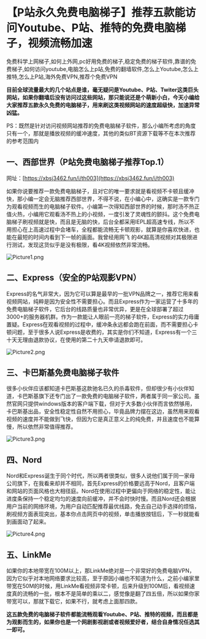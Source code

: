 # 【P站永久免费电脑梯子】推荐五款能访问Youtube、P站、推特的免费电脑梯子，视频流畅加速
免费科学上网梯子,如何上外网,pc好用免费的梯子,稳定免费的梯子软件,靠谱的免费梯子,如何访问youtube,电脑怎么上p站,免费的翻墙软件,怎么上Youtube,怎么上推特,怎么上P站,海外免费VPN,推荐个免费VPN

**目前全球流量最大的几个站点是谁，毫无疑问是Youtube、P站、Twiter这类巨头网站，如果你翻墙后没有访问过这些网站，那只能说还是个萌新小白，今天小编给大家推荐五款永久免费的电脑梯子，用来刷这类视频网站的速度超级快，加速异常凶猛。**

PS：既然是针对访问视频网站推荐的免费电脑梯子软件，那么小编所考虑的角度只有一个，那就是播放视频的缓冲速度，其他的类似BT资源下载等不在本次推荐的参考范围内

## 一、西部世界（P站免费电脑梯子推荐Top.1）

网址：[https://xbsj3462.fun/i/th003](https://xbsj3462.fun/i/th003)

如果你说要推荐一款免费电脑梯子，且对它的唯一要求就是看视频不卡顿且缓冲快，那小编一定会无脑推荐西部世界，不得不说，在小编心中，这确实是一款专门为观看视频而生的电脑梯子软件。小编第一次得知西部世界的时候，那时汤不热正值火热，小编用它观看汤不热上的小视频，一度引发了灵魂性的颤抖。这个免费电脑梯子刷视频就是快，而且是无脑的快，后台全都采用IEPL超高速专线，所以不用担心在上高速过程中会堵车，全程都能流畅无卡顿观影，就算是你喜欢快进，也能在最短的时间内看到下一帧的画面。我曾经用网飞 的4K超高清视频对其极限进行测试，发现这货似乎是没有极限，看4K视频依然非常流畅。

![Picture1.png](https://s2.loli.net/2023/08/30/4ylFijouWwJYVnr.png)

## 二、Express（安全的P站观影VPN）

Express的名气非常大，因为它可以算是最早的一批VPN品牌之一，推荐它用来看视频网站，纯粹是因为安全性不需要担心。而且Express作为一家运营了十多年的免费电脑梯子软件，它后台的线路质量也非常优异，更是在全球部署了超过3000+的服务器机群。作为一款能让人眼前一亮的梯子软件，Express的实力毋庸置疑。Express在观看视频的过程中，缓冲条永远都会跑在前面，而不需要担心卡顿问题，至于很多人说Express是收费的，其实是你们不知道，Express有一个三十天无理由退款协议，在使用的第二十九天申请退款即可。

![Picture2.png](https://s2.loli.net/2023/08/30/GkBKvUtOoRp58YS.png)

## 三、卡巴斯基免费电脑梯子软件

很多小伙伴应该都知道卡巴斯基这款驰名已久的杀毒软件，但却很少有小伙伴知道，卡巴斯基旗下还专门出了一款免费的电脑梯子软件，两者属于同一家公司。虽然官网只提供windows版本的客户端下载，但对于大多数小伙伴而言依然够用，卡巴斯基出品，安全性稳定性自然不用担心，毕竟品牌力摆在这边，虽然用来观看视频的速度并不能做到飞快，但因为它是真正意义上的纯免费，并且速度也不能算慢，所以依然非常值得推荐。

![Picture3.png](https://s2.loli.net/2023/08/30/xZmGprUEhM54wNC.png)

## 四、Nord

Nord和Express诞生于同个时代，所以两者很类似，很多人说他们属于同一家母公司旗下，在我看来却并不相同，首先Express的价格要远高于Nord，且客户端和网站的页面风格也大相径庭。Nord在使用过程中更偏向于网络的稳定性，能让进度条保持一个稳定均匀的速度向前缓冲，并不会时快时慢。而且Nord还会根据用户当前的网络环境，为用户自动匹配推荐最优线路，免去自己动手选择的烦恼，刷视频方面表现突出，基本你点击网页中的视频，单击播放按钮后，下一秒就能看到画面动了起来。

![Picture4.png](https://s2.loli.net/2023/08/30/LkwIcjUqRH4A9N3.png)

## 五、LinkMe

如果你的本地带宽在100M以上，那LinkMe绝对是一个非常好的免费电脑VPN，因为它似乎对本地网络要求比较高，至于原因小编也不知道为什么，之前小编家里带宽在50M的时候，用LinkMe看视频非常卡顿，后来升级到100M后，看视频速度真的流畅的一批，根本不是简单的乘以二，感觉像是翻了四五倍，所以如果你家带宽可以，那就下载它，如果不行，就考虑上面那四款。

**这五款免费的电脑梯子软件都能流畅观看Youtube、P站、推特的视频，而且都是为观影而生的，如果你也是一个网剧影视剧或者视频爱好者，结合自身情况任选其一即可。**
